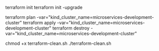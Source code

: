 terraform init
terraform init -upgrade

terraform plan -var="kind_cluster_name=microservices-development-cluster"
terraform apply  -var="kind_cluster_name=microservices-development-cluster"
terraform destroy -var="kind_cluster_name=microservices-development-cluster"

chmod +x terraform-clean.sh
./terraform-clean.sh

